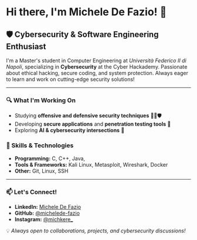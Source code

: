 # Hi there, I'm Michele De Fazio! 👋

## 🛡️ Cybersecurity & Software Engineering Enthusiast

I'm a Master's student in Computer Engineering at *Università Federico II di Napoli*, specializing in **Cybersecurity** at the Cyber Hackademy. Passionate about ethical hacking, secure coding, and system protection. Always eager to learn and work on cutting-edge security solutions!

---

### 🔍 What I'm Working On

- Studying **offensive and defensive security techniques** 🏴‍☠️🛡️
- Developing **secure applications** and **penetration testing tools** 🔐
- Exploring **AI & cybersecurity intersections** 🤖

### 🚀 Skills & Technologies

- **Programming:** C, C++, Java, 
- **Tools & Frameworks:** Kali Linux, Metasploit, Wireshark, Docker
- **Other:** Git, Linux, SSH

---

### 📫 Let's Connect!

- **LinkedIn:** [Michele De Fazio](https://www.linkedin.com/in/michele-de-fazio-10a151227/)
- **GitHub:** [@michelede-fazio](https://github.com/m-defazio)
- **Instagram:** [@michkere\_](https://www.instagram.com/michkele_/)

💡 *Always open to collaborations, projects, and cybersecurity discussions!*

